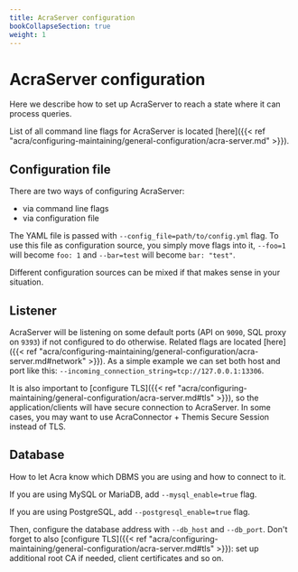 ```yaml
---
title: AcraServer configuration
bookCollapseSection: true
weight: 1
---
```


# AcraServer configuration

Here we describe how to set up AcraServer to reach a state where it can process queries.

List of all command line flags for AcraServer is located
[here]({{< ref "acra/configuring-maintaining/general-configuration/acra-server.md" >}}).

## Configuration file

There are two ways of configuring AcraServer:
* via command line flags
* via configuration file

The YAML file is passed with `--config_file=path/to/config.yml` flag.
To use this file as configuration source, you simply move flags into it,
`--foo=1` will become `foo: 1` and `--bar=test` will become `bar: "test"`.

Different configuration sources can be mixed if that makes sense in your situation.

## Listener

AcraServer will be listening on some default ports (API on `9090`, SQL proxy on `9393`) if not configured to do otherwise.
Related flags are located [here]({{< ref "acra/configuring-maintaining/general-configuration/acra-server.md#network" >}}).
As a simple example we can set both host and port like this: `--incoming_connection_string=tcp://127.0.0.1:13306`.

It is also important to [configure TLS]({{< ref "acra/configuring-maintaining/general-configuration/acra-server.md#tls" >}}),
so the application/clients will have secure connection to AcraServer.
In some cases, you may want to use AcraConnector + Themis Secure Session instead of TLS.

## Database

How to let Acra know which DBMS you are using and how to connect to it.

If you are using MySQL or MariaDB, add `--mysql_enable=true` flag.

If you are using PostgreSQL, add `--postgresql_enable=true` flag.

Then, configure the database address with `--db_host` and `--db_port`.
Don't forget to also [configure TLS]({{< ref "acra/configuring-maintaining/general-configuration/acra-server.md#tls" >}}):
set up additional root CA if needed, client certificates and so on.

